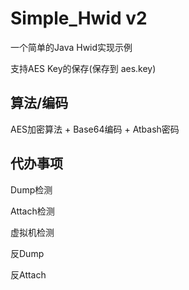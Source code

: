 # Simple_Hwid v2

一个简单的Java Hwid实现示例

支持AES Key的保存(保存到 aes.key)

## 算法/编码

AES加密算法 + Base64编码 + Atbash密码

## 代办事项

Dump检测

Attach检测

虚拟机检测

反Dump

反Attach
